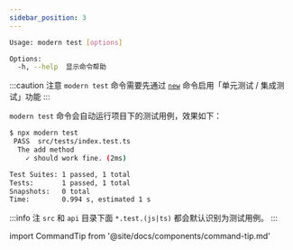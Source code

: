 ```yaml
---
sidebar_position: 3
---
```


```bash
Usage: modern test [options]

Options:
  -h, --help  显示命令帮助
```

:::caution 注意
`modern test` 命令需要先通过 [`new`](/docs/apis/commands/mwa/new) 命令启用「单元测试 / 集成测试」功能
:::

`modern test` 命令会自动运行项目下的测试用例，效果如下：

```bash
$ npx modern test
 PASS  src/tests/index.test.ts
  The add method
    ✓ should work fine. (2ms)

Test Suites: 1 passed, 1 total
Tests:       1 passed, 1 total
Snapshots:   0 total
Time:        0.994 s, estimated 1 s
```

:::info 注
`src` 和 `api` 目录下面 `*.test.(js|ts)` 都会默认识别为测试用例。
:::

import CommandTip from '@site/docs/components/command-tip.md'

<CommandTip />

